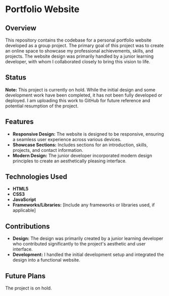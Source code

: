 # Portfolio Website

## Overview

This repository contains the codebase for a personal portfolio website developed as a group project. The primary goal of this project was to create an online space to showcase my professional achievements, skills, and projects. The website design was primarily handled by a junior learning developer, with whom I collaborated closely to bring this vision to life.

## Status

**Note:** This project is currently on hold. While the initial design and some development work have been completed, it has not been fully developed or deployed. I am uploading this work to GitHub for future reference and potential resumption of the project.

## Features

- **Responsive Design:** The website is designed to be responsive, ensuring a seamless user experience across various devices.
- **Showcase Sections:** Includes sections for an introduction, skills, projects, and contact information.
- **Modern Design:** The junior developer incorporated modern design principles to create an aesthetically pleasing interface.

## Technologies Used

- **HTML5**
- **CSS3**
- **JavaScript**
- **Frameworks/Libraries:** [Include any frameworks or libraries used, if applicable]

## Contributions

- **Design:** The design was primarily created by a junior learning developer who contributed significantly to the project's aesthetic and user interface.
- **Development:** I handled the initial development setup and integrated the design into a functional website.

## Future Plans

The project is on hold.
